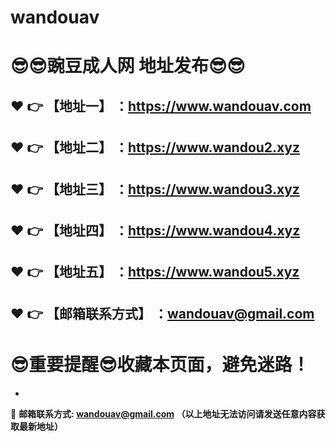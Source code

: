 # wandouav
:sunglasses::sunglasses:豌豆成人网 地址发布:sunglasses::sunglasses:
==
:heart: :point_right: 【地址一】 ：https://www.wandouav.com
------
:heart: :point_right: 【地址二】 ：https://www.wandou2.xyz
------
:heart: :point_right: 【地址三】 ：https://www.wandou3.xyz
------
:heart: :point_right: 【地址四】 ：https://www.wandou4.xyz
------
:heart: :point_right: 【地址五】 ：https://www.wandou5.xyz
------
:heart: :point_right: 【邮箱联系方式】 ：wandouav@gmail.com
------
:sunglasses:重要提醒:sunglasses:收藏本页面，避免迷路！
==

-

:e-mail: __邮箱联系方式: wandouav@gmail.com （以上地址无法访问请发送任意内容获取最新地址）__
